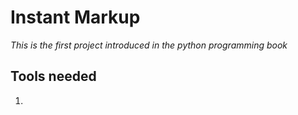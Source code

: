 # Instant Markup

*This is the first project introduced in the python programming book*

## Tools needed
1. 